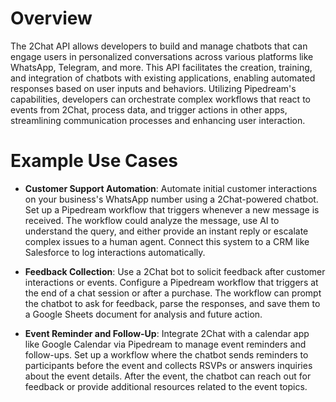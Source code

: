 # Overview

The 2Chat API allows developers to build and manage chatbots that can engage users in personalized conversations across various platforms like WhatsApp, Telegram, and more. This API facilitates the creation, training, and integration of chatbots with existing applications, enabling automated responses based on user inputs and behaviors. Utilizing Pipedream's capabilities, developers can orchestrate complex workflows that react to events from 2Chat, process data, and trigger actions in other apps, streamlining communication processes and enhancing user interaction.

# Example Use Cases

- **Customer Support Automation**: Automate initial customer interactions on your business's WhatsApp number using a 2Chat-powered chatbot. Set up a Pipedream workflow that triggers whenever a new message is received. The workflow could analyze the message, use AI to understand the query, and either provide an instant reply or escalate complex issues to a human agent. Connect this system to a CRM like Salesforce to log interactions automatically.

- **Feedback Collection**: Use a 2Chat bot to solicit feedback after customer interactions or events. Configure a Pipedream workflow that triggers at the end of a chat session or after a purchase. The workflow can prompt the chatbot to ask for feedback, parse the responses, and save them to a Google Sheets document for analysis and future action.

- **Event Reminder and Follow-Up**: Integrate 2Chat with a calendar app like Google Calendar via Pipedream to manage event reminders and follow-ups. Set up a workflow where the chatbot sends reminders to participants before the event and collects RSVPs or answers inquiries about the event details. After the event, the chatbot can reach out for feedback or provide additional resources related to the event topics.
